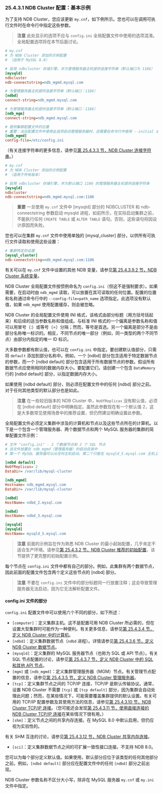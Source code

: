 ### 25.4.3.1 NDB Cluster 配置：基本示例

为了支持 NDB Cluster，您应该更新 `my.cnf`，如下例所示。您也可以在调用可执行文件时在命令行中指定这些参数。

> **注意**
> 此处显示的选项不应与 `config.ini` 全局配置文件中使用的选项混淆。全局配置选项将在本节后面讨论。

```ini
# my.cnf
# 为 NDB Cluster 添加的示例配置
# （适用于 MySQL 8.0）

# 启用 ndbcluster 存储引擎，并为管理服务器主机提供连接字符串（默认端口为 1186）
[mysqld]
ndbcluster
ndb-connectstring=ndb_mgmd.mysql.com

# 为管理服务器主机提供连接字符串（默认端口：1186）
[ndbd]
connect-string=ndb_mgmd.mysql.com

# 为管理服务器主机提供连接字符串（默认端口：1186）
[ndb_mgm]
connect-string=ndb_mgmd.mysql.com

# 提供集群配置文件的位置
# 重要：当在配置文件中使用此选项启动管理服务器时，还需要在命令行中使用 --initial 或 --reload 选项调用 ndb_mgmd。
[ndb_mgmd]
config-file=/etc/config.ini
```
（有关连接字符串的更多信息，请参见[第 25.4.3.3 节，NDB Cluster 连接字符串](#25.4.3.3-ndb-cluster-连接字符串)。）

```ini
# my.cnf
# 为 NDB Cluster 添加的示例配置
# （适用于所有版本）

# 启用 ndbcluster 存储引擎，并为默认端口 1186 的管理服务器主机提供连接字符串
[mysqld]
ndbcluster
ndb-connectstring=ndb_mgmd.mysql.com:1186
```

> **重要**
> 一旦使用 `my.cnf` 文件中 [mysqld] 部分的 NDBCLUSTER 和 ndb-connectstring 参数启动 mysqld 进程，如前所示，在实际启动集群之前，不能执行任何 `CREATE TABLE` 或 `ALTER TABLE` 语句。否则，这些语句将因设计原因而失败。

您也可以在集群 `my.cnf` 文件中使用单独的 [mysql_cluster] 部分，以供所有可执行文件读取和使用这些设置：

```ini
# 集群特定的设置
[mysql_cluster]
ndb-connectstring=ndb_mgmd.mysql.com:1186
```

有关可以在 `my.cnf` 文件中设置的其他 NDB 变量，请参见[第 25.4.3.9.2 节，NDB Cluster 系统变量](#25.4.3.9.2-ndb-cluster-系统变量)。

NDB Cluster 全局配置文件按惯例命名为 `config.ini`（但这不是强制要求）。如果需要，在启动时由 `ndb_mgmd` 读取，可以放置在其可读取的任何位置。配置的位置和名称通过命令行中的 `--config-file=path_name` 选项指定。此选项没有默认值，如果 `ndb_mgmd` 使用配置缓存，则会被忽略。

NDB Cluster 的全局配置文件使用 INI 格式，该格式由部分标题（用方括号括起来）和后续的适当参数名称和值组成。与标准 INI 格式的一个偏离是参数名称和值可以用冒号（:）或等号（=）分隔；然而，等号是首选。另一个偏离是部分不是由部分名称唯一标识的。相反，不同节点的唯一部分（例如，同一类型的两个不同节点）由部分内指定的唯一 ID 标识。

大多数参数都有默认值，也可以在 `config.ini` 中指定。要创建默认值部分，只需将 `default` 添加到部分名称中。例如，一个 [ndbd] 部分包含适用于特定数据节点的参数，而一个 [ndbd default] 部分包含适用于所有数据节点的参数。假设所有数据节点应使用相同的数据内存大小。要配置它们，请创建一个包含 `DataMemory` 行的 [ndbd default] 部分，以指定数据内存大小。

如果使用 [ndbd default] 部分，则必须在配置文件中的任何 [ndbd] 部分之前。对于任何其他类型的默认部分也是如此。

> **注意**
> 在一些较旧版本的 NDB Cluster 中，`NoOfReplicas` 没有默认值，必须在 [ndbd default] 部分中明确指定。虽然此参数现在有一个默认值 2，这是大多数常见使用场景中的推荐设置，但仍然建议明确设置此参数。

全局配置文件必须定义集群中涉及的计算机和节点以及这些节点所在的计算机。以下是一个包含一个管理服务器、两个数据节点和两个 MySQL 服务器的集群的简单配置文件示例：

```ini
# 文件 "config.ini" - 2 个数据节点和 2 个 SQL 节点
# 该文件放置在 ndb_mgmd（管理服务器）的启动目录中
# 第一个 MySQL 服务器可以从任何主机启动。第二个只能在 mysqld_5.mysql.com 主机上启动

[ndbd default]
NoOfReplicas= 2
DataDir= /var/lib/mysql-cluster

[ndb_mgmd]
Hostname= ndb_mgmd.mysql.com
DataDir= /var/lib/mysql-cluster

[ndbd]
HostName= ndbd_2.mysql.com

[ndbd]
HostName= ndbd_3.mysql.com

[mysqld]
[mysqld]
HostName= mysqld_5.mysql.com
```

> **注意**
> 前面的示例旨在作为熟悉 NDB Cluster 的最小起始配置，几乎肯定不适合生产环境。请参见[第 25.4.3.2 节，NDB Cluster 推荐的初始配置](#25.4.3.2-ndb-cluster-推荐的初始配置)，该节提供了更完整的初始配置示例。

每个节点在 `config.ini` 文件中都有自己的部分。例如，此集群有两个数据节点，因此前面的配置文件包含两个定义这些节点的 [ndbd] 部分。

> **注意**
> 不要在 `config.ini` 文件中的部分标题同一行放置注释；这会导致管理服务器无法启动，因为它无法解析配置文件。

#### config.ini 文件的部分

`config.ini` 配置文件中可以使用六个不同的部分，如下所述：

- `[computer]`：定义集群主机。这不是配置可用 NDB Cluster 所必需的，但在设置大型集群时可能作为一种便利。有关更多信息，请参见[第 25.4.3.4 节，定义 NDB Cluster 中的计算机](#25.4.3.4-定义-ndb-cluster-中的计算机)。
- `[ndbd]`：定义集群数据节点（`ndbd` 进程）。详情请参见[第 25.4.3.6 节，定义 NDB Cluster 数据节点](#25.4.3.6-定义-ndb-cluster-数据节点)。
- `[mysqld]`：定义集群的 MySQL 服务器节点（也称为 SQL 或 API 节点）。有关 SQL 节点配置的讨论，请参见[第 25.4.3.7 节，定义 NDB Cluster 中的 SQL 和其他 API 节点](#25.4.3.7-定义-ndb-cluster-中的-sql-和其他-api-节点)。
- `[mgm]` 或 `[ndb_mgmd]`：定义集群管理服务器（MGM）节点。有关管理节点配置的信息，请参见[第 25.4.3.5 节，定义 NDB Cluster 管理服务器](#25.4.3.5-定义-ndb-cluster-管理服务器)。
- `[tcp]`：定义集群节点之间的 TCP/IP 连接，TCP/IP 是默认传输协议。通常，设置 NDB Cluster 不需要 `[tcp]` 或 `[tcp default]` 部分，因为集群会自动处理此问题；然而，在某些情况下，可能需要覆盖集群提供的默认设置。有关可用的 TCP/IP 配置参数及其使用方法的信息，请参见[第 25.4.3.10 节，NDB Cluster TCP/IP 连接](#25.4.3.10-ndb-cluster-tcp-ip-连接)。（您可能还会发现[第 25.4.3.11 节，使用直接连接的 NDB Cluster TCP/IP 连接](#25.4.3.11-使用直接连接的-ndb-cluster-tcp-ip-连接)在某些情况下很有用。）
- `[shm]`：定义节点之间的共享内存连接。在 MySQL 8.0 中默认启用，但仍应视为实验性的。

有关 SHM 互连的讨论，请参见[第 25.4.3.12 节，NDB Cluster 共享内存连接](#25.4.3.12-ndb-cluster-共享内存连接)。
- `[sci]`：定义集群数据节点之间的可扩展一致性接口连接。不支持 NDB 8.0。

您可以为每个部分定义默认值。如果使用，默认部分应位于该类型的任何其他部分之前。例如，`[ndbd default]` 部分应在配置文件中的任何 `[ndbd]` 部分之前出现。

NDB Cluster 参数名称不区分大小写，除非在 MySQL 服务器 `my.cnf` 或 `my.ini` 文件中指定。